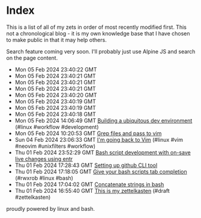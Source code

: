 # Index

This is a list of all of my zets in order of most recently modified first. This not a chronological blog - it is my own knowledge base that I have chosen to make public in that it may help others.

Search feature coming very soon. I'll probably just use Alpine JS and search on the page content.

 - Mon 05 Feb 2024 23:40:22 GMT [](../html/4/) 
 - Mon 05 Feb 2024 23:40:21 GMT [](../html/1/) 
 - Mon 05 Feb 2024 23:40:21 GMT [](../html/5/) 
 - Mon 05 Feb 2024 23:40:21 GMT [](../html/8/) 
 - Mon 05 Feb 2024 23:40:20 GMT [](../html/7/) 
 - Mon 05 Feb 2024 23:40:19 GMT [](../html/3/) 
 - Mon 05 Feb 2024 23:40:19 GMT [](../html/2/) 
 - Mon 05 Feb 2024 23:40:18 GMT [](../html/6/) 
 - Mon 05 Feb 2024 14:06:49 GMT [Building a ubiquitous dev environment](../8/) (#linux #workflow #development)
 - Mon 05 Feb 2024 10:20:53 GMT [Grep files and pass to vim](../7/) 
 - Sun 04 Feb 2024 23:06:33 GMT [I'm going back to Vim](../6/) (#linux #vim #neovim #unixfilters #workflow)
 - Thu 01 Feb 2024 23:52:29 GMT [Bash script development with on-save live changes using entr](../3/) 
 - Thu 01 Feb 2024 17:28:43 GMT [Setting up github CLI tool](../5/) 
 - Thu 01 Feb 2024 17:18:05 GMT [Give your bash scripts tab completion](../4/) (#rwxrob #linux #bash)
 - Thu 01 Feb 2024 17:04:02 GMT [Concatenate strings in bash](../2/) 
 - Thu 01 Feb 2024 16:55:40 GMT [This is my zettelkasten](../1/) (#draft #zettelkasten)


proudly powered by linux and bash.
